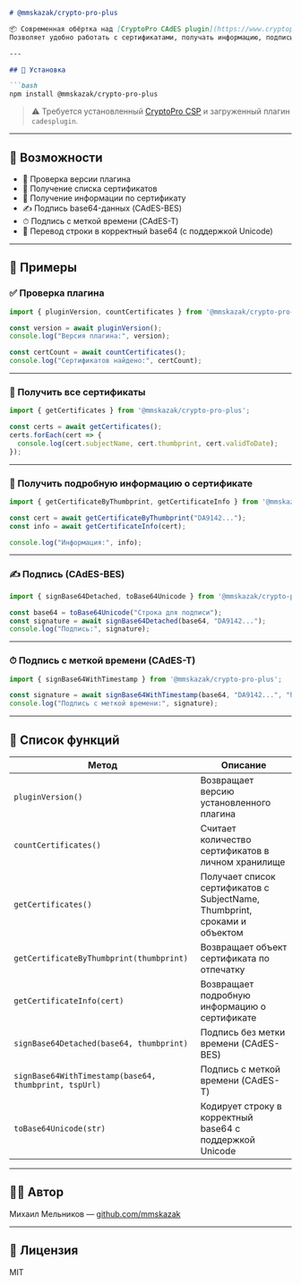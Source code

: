 ````markdown
# @mmskazak/crypto-pro-plus

📦 Современная обёртка над [CryptoPro CAdES plugin](https://www.cryptopro.ru/products/cades)  
Позволяет удобно работать с сертификатами, получать информацию, подписывать данные и добавлять метку времени — всё на `async/await`, без боли.

---

## 🚀 Установка

```bash
npm install @mmskazak/crypto-pro-plus
````

> ⚠️ Требуется установленный [CryptoPro CSP](https://www.cryptopro.ru/products/csp) и загруженный плагин `cadesplugin`.

---

## 🧠 Возможности

* 🔎 Проверка версии плагина
* 🔐 Получение списка сертификатов
* 🧾 Получение информации по сертификату
* ✍️ Подпись base64-данных (CAdES-BES)
* ⏱ Подпись с меткой времени (CAdES-T)
* 🧮 Перевод строки в корректный base64 (с поддержкой Unicode)

---

## 📘 Примеры

### ✅ Проверка плагина

```js
import { pluginVersion, countCertificates } from '@mmskazak/crypto-pro-plus';

const version = await pluginVersion();
console.log("Версия плагина:", version);

const certCount = await countCertificates();
console.log("Сертификатов найдено:", certCount);
```

---

### 📜 Получить все сертификаты

```js
import { getCertificates } from '@mmskazak/crypto-pro-plus';

const certs = await getCertificates();
certs.forEach(cert => {
  console.log(cert.subjectName, cert.thumbprint, cert.validToDate);
});
```

---

### 📄 Получить подробную информацию о сертификате

```js
import { getCertificateByThumbprint, getCertificateInfo } from '@mmskazak/crypto-pro-plus';

const cert = await getCertificateByThumbprint("DA9142...");
const info = await getCertificateInfo(cert);

console.log("Информация:", info);
```

---

### ✍️ Подпись (CAdES-BES)

```js
import { signBase64Detached, toBase64Unicode } from '@mmskazak/crypto-pro-plus';

const base64 = toBase64Unicode("Строка для подписи");
const signature = await signBase64Detached(base64, "DA9142...");
console.log("Подпись:", signature);
```

---

### ⏱ Подпись с меткой времени (CAdES-T)

```js
import { signBase64WithTimestamp } from '@mmskazak/crypto-pro-plus';

const signature = await signBase64WithTimestamp(base64, "DA9142...", "http://testca.cryptopro.ru/tsp/");
console.log("Подпись с меткой времени:", signature);
```

---

## 📌 Список функций

| Метод                                                 | Описание                                                                   |
| ----------------------------------------------------- | -------------------------------------------------------------------------- |
| `pluginVersion()`                                     | Возвращает версию установленного плагина                                   |
| `countCertificates()`                                 | Считает количество сертификатов в личном хранилище                         |
| `getCertificates()`                                   | Получает список сертификатов с SubjectName, Thumbprint, сроками и объектом |
| `getCertificateByThumbprint(thumbprint)`              | Возвращает объект сертификата по отпечатку                                 |
| `getCertificateInfo(cert)`                            | Возвращает подробную информацию о сертификате                              |
| `signBase64Detached(base64, thumbprint)`              | Подпись без метки времени (CAdES-BES)                                      |
| `signBase64WithTimestamp(base64, thumbprint, tspUrl)` | Подпись с меткой времени (CAdES-T)                                         |
| `toBase64Unicode(str)`                                | Кодирует строку в корректный base64 с поддержкой Unicode                   |

---

## 🧑‍💻 Автор

Михаил Мельников — [github.com/mmskazak](https://github.com/mmskazak)

---

## 📜 Лицензия

MIT

```
